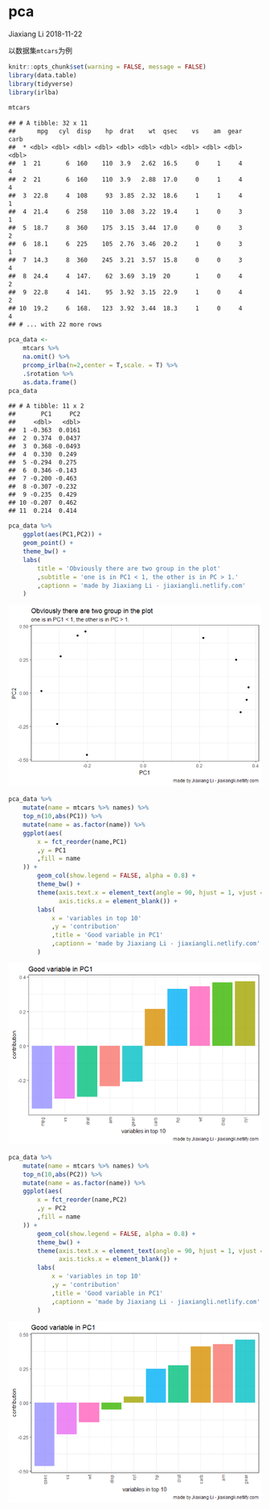 pca
================
Jiaxiang Li
2018-11-22

以数据集`mtcars`为例

``` r
knitr::opts_chunk$set(warning = FALSE, message = FALSE)
library(data.table)
library(tidyverse)
library(irlba)
```

``` r
mtcars
```

    ## # A tibble: 32 x 11
    ##      mpg   cyl  disp    hp  drat    wt  qsec    vs    am  gear  carb
    ##  * <dbl> <dbl> <dbl> <dbl> <dbl> <dbl> <dbl> <dbl> <dbl> <dbl> <dbl>
    ##  1  21       6  160    110  3.9   2.62  16.5     0     1     4     4
    ##  2  21       6  160    110  3.9   2.88  17.0     0     1     4     4
    ##  3  22.8     4  108     93  3.85  2.32  18.6     1     1     4     1
    ##  4  21.4     6  258    110  3.08  3.22  19.4     1     0     3     1
    ##  5  18.7     8  360    175  3.15  3.44  17.0     0     0     3     2
    ##  6  18.1     6  225    105  2.76  3.46  20.2     1     0     3     1
    ##  7  14.3     8  360    245  3.21  3.57  15.8     0     0     3     4
    ##  8  24.4     4  147.    62  3.69  3.19  20       1     0     4     2
    ##  9  22.8     4  141.    95  3.92  3.15  22.9     1     0     4     2
    ## 10  19.2     6  168.   123  3.92  3.44  18.3     1     0     4     4
    ## # ... with 22 more rows

``` r
pca_data <- 
    mtcars %>% 
    na.omit() %>% 
    prcomp_irlba(n=2,center = T,scale. = T) %>% 
    .$rotation %>% 
    as.data.frame()
pca_data
```

    ## # A tibble: 11 x 2
    ##       PC1     PC2
    ##     <dbl>   <dbl>
    ##  1 -0.363  0.0161
    ##  2  0.374  0.0437
    ##  3  0.368 -0.0493
    ##  4  0.330  0.249 
    ##  5 -0.294  0.275 
    ##  6  0.346 -0.143 
    ##  7 -0.200 -0.463 
    ##  8 -0.307 -0.232 
    ##  9 -0.235  0.429 
    ## 10 -0.207  0.462 
    ## 11  0.214  0.414

``` r
pca_data %>% 
    ggplot(aes(PC1,PC2)) +
    geom_point() +
    theme_bw() +
    labs(
        title = 'Obviously there are two group in the plot'
        ,subtitle = 'one is in PC1 < 1, the other is in PC > 1.'
        ,captionn = 'made by Jiaxiang Li - jiaxiangli.netlify.com'
    )
```

![](pca_files/figure-gfm/unnamed-chunk-1-1.png)<!-- -->

``` r
pca_data %>% 
    mutate(name = mtcars %>% names) %>% 
    top_n(10,abs(PC1)) %>% 
    mutate(name = as.factor(name)) %>% 
    ggplot(aes(
        x = fct_reorder(name,PC1)
        ,y = PC1
        ,fill = name
    )) +
        geom_col(show.legend = FALSE, alpha = 0.8) +
        theme_bw() +
        theme(axis.text.x = element_text(angle = 90, hjust = 1, vjust = 0.5), 
              axis.ticks.x = element_blank()) +
        labs(
            x = 'variables in top 10'
            ,y = 'contribution'
            ,title = 'Good variable in PC1'
            ,captionn = 'made by Jiaxiang Li - jiaxiangli.netlify.com'
        )
```

![](pca_files/figure-gfm/unnamed-chunk-1-2.png)<!-- -->

``` r
pca_data %>% 
    mutate(name = mtcars %>% names) %>% 
    top_n(10,abs(PC2)) %>% 
    mutate(name = as.factor(name)) %>% 
    ggplot(aes(
        x = fct_reorder(name,PC2)
        ,y = PC2
        ,fill = name
    )) +
        geom_col(show.legend = FALSE, alpha = 0.8) +
        theme_bw() +
        theme(axis.text.x = element_text(angle = 90, hjust = 1, vjust = 0.5), 
              axis.ticks.x = element_blank()) +
        labs(
            x = 'variables in top 10'
            ,y = 'contribution'
            ,title = 'Good variable in PC1'
            ,captionn = 'made by Jiaxiang Li - jiaxiangli.netlify.com'
        )
```

![](pca_files/figure-gfm/unnamed-chunk-1-3.png)<!-- -->
